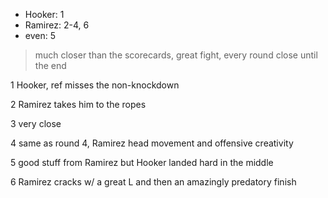 * Hooker: 1
* Ramirez: 2-4, 6
* even: 5

> much closer than the scorecards, great fight, every round close until the end

1 Hooker, ref misses the non-knockdown

2 Ramirez takes him to the ropes

3 very close

4 same as round 4, Ramirez head movement and offensive creativity

5 good stuff from Ramirez but Hooker landed hard in the middle

6 Ramirez cracks w/ a great L and then an amazingly predatory finish
